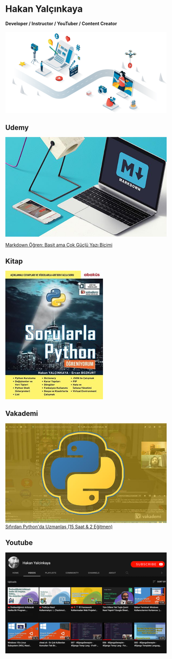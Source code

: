 # Hakan Yalçınkaya
#### Developer / Instructor / YouTuber / Content Creator
[![Hakan Yalçınkaya](assets/img/hy.png)](https://www.youtube.com/hakanyalcinkaya?sub_confirmation=1)

## Udemy
[![MarkDown](assets/img/udemy-markdown.jpg)](https://www.udemy.com/course/markdown-ogren-basit-ama-cok-guclu-yaz-bicimi-ile-tanis/)

[Markdown Öğren: Basit ama Çok Güçlü Yazı Biçimi](https://www.udemy.com/course/markdown-ogren-basit-ama-cok-guclu-yaz-bicimi-ile-tanis/)

## Kitap
[![Sorularla Python](/assets/img/sorularla-python.2e1afb8c.jpg)](https://www.dr.com.tr/Kitap/Sorularla-Python-Ogreniyorum/Ercan-Bozkurt/Egitim-Basvuru/Bilgisayar/urunno=0001837379001)

## Vakademi
[![Sıfırdan Python'da Uzmanlaş](assets/img/sifirdan-python-da-uzmanlas.jpeg)](https://vakademi.com.tr/home/category/yazilim/sifirdan-pythonda-uzmanlas/)
[Sıfırdan Python'da Uzmanlaş (15 Saat & 2 Eğitmen)](https://vakademi.com.tr/home/category/yazilim/sifirdan-pythonda-uzmanlas/)

## Youtube
[![Youtube](assets/img/youtube.jpg)](https://www.youtube.com/hakanyalcinkaya?sub_confirmation=1)